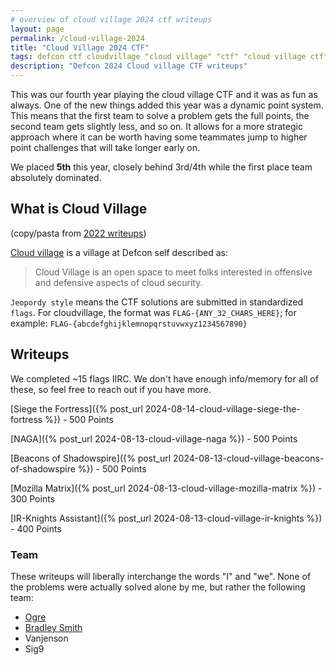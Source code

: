 ```yaml
---
# overview of cloud village 2024 ctf writeups
layout: page
permalink: /cloud-village-2024
title: "Cloud Village 2024 CTF"
tags: defcon ctf cloudvillage "cloud village" "ctf" "cloud village ctf"
description: "Defcon 2024 Cloud village CTF writeups"
---
```


This was our fourth year playing the cloud village CTF and it was as fun as always. One of the new things added this year was a dynamic point system. This means that the first team to solve a problem gets the full points, the second team gets slightly less, and so on. It allows for a more strategic approach where it can be worth having some teammates jump to higher point challenges that will take longer early on.

We placed **5th** this year, closely behind 3rd/4th while the first place team absolutely dominated.

## What is Cloud Village

(copy/pasta from [2022 writeups](/cloud-village-2022))

[Cloud village](https://cloud-village.org/) is a village at Defcon self described as:

>Cloud Village is an open space to meet folks interested in offensive and defensive aspects of cloud security.

`Jeopordy style` means the CTF solutions are submitted in standardized `flags`. For cloudvillage, the format was `FLAG-{ANY_32_CHARS_HERE}`; for example:
 `FLAG-{abcdefghijklemnopqrstuvwxyz1234567890}`

## Writeups

We completed ~15 flags IIRC. We don't have enough info/memory for all of these, so feel free to reach out if you have more.

[Siege the Fortress]({% post_url 2024-08-14-cloud-village-siege-the-fortress %}) - 500 Points

[NAGA]({% post_url 2024-08-13-cloud-village-naga %}) - 500 Points

[Beacons of Shadowspire]({% post_url 2024-08-13-cloud-village-beacons-of-shadowspire %}) - 500 Points

[Mozilla Matrix]({% post_url 2024-08-13-cloud-village-mozilla-matrix %}) - 300 Points

[IR-Knights Assistant]({% post_url 2024-08-13-cloud-village-ir-knights %}) - 400 Points


### Team

These writeups will liberally interchange the words "I" and "we". None of the problems were actually solved alone by me, but rather the following team:

- [Ogre](https://twitter.com/whoisthisogre)
- [Bradley Smith](https://twitter.com/bradleydsmith)
- Vanjenson
- Sig9
